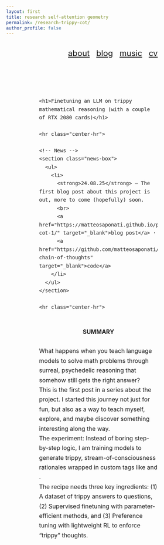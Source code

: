 ```yaml
---
layout: first
title: research self-attention geometry
permalink: /research-trippy-cot/
author_profile: false
---
```


<style>
  :root{
    /* === text size knobs === */
    --text-size-desktop: 16px;        /* change me for desktop */
    --text-size-mobile: 15px;         /* change me for mobile */
    --text-size: var(--text-size-desktop);

    /* your existing knobs */
    --portrait-size: 200px;
    --portrait-size-mobile: 200px;
    --project-thumb-size: 80px;
  }

  /* ===== centered container & header ===== */
  .container { max-width: 1000px; margin: 0 auto; padding: 0 90px; }
  .page-header { padding-top: 18px; }
  .topbar { display: flex; justify-content: flex-end; }
  .link-list { list-style: none; display: flex; gap: 18px; margin: 0; padding: 0; }

  /* ===== two-column about block ===== */
  .about-grid{
    display: grid;
    grid-template-columns: var(--portrait-size) minmax(420px, 1fr);
    column-gap: 56px;
    align-items: stretch;
    margin-top: 36px;
  }
  .image-col{ align-self: stretch; display: flex; justify-content: center; align-items: center; }
  .portrait{
    width: 100%; height: auto; object-fit: cover;
    border: 4px solid #4B0082; display: block; max-width: var(--portrait-size);
  }
  .text-col{ max-width: 640px; }

  /* ===== make the article text follow --text-size (even if inline font-size is set) ===== */
  .research{ font-size: var(--text-size); line-height: 1.65; }
  .research p{ font-size: var(--text-size) !important; line-height: 1.65; }
  .research li{ font-size: var(--text-size); }
  .news-wrap ul, .news-wrap li{ font-size: var(--text-size); }

  .about-text{ font-size: var(--text-size); line-height: 1.6; }

  .icons{ margin-top: 16px; }
  .icons a{ margin-right: 8px; display: inline-block; }
  .icons img{ width: 1.5em; height: 1.5em; }

  /* ===== News ===== */
  .news-wrap{ margin: 36px 0 32px; }
  .news-wrap h2{ margin: 0 0 10px 0; font-size: 22px; }
  .news-wrap .date{ font-weight: bold; white-space: nowrap; margin-right: 8px; }

  /* ===== Projects (if any on this page) ===== */
  .projects-wrap{ margin: 24px 0 70px; }
  .projects-wrap h2{ margin: 0 0 8px 0; font-size: 22px; }

  .projects-list{
    list-style: none; padding: 0; margin: 0;
    display: grid; row-gap: 12px;
  }

  .project-row{
    display: grid;
    grid-template-columns: var(--project-thumb-size) 1fr;
    column-gap: 12px;
    align-items: start;
    padding: 8px 4px; border-radius: 10px;
  }

  .project-thumb{ width: var(--project-thumb-size); height: auto; object-fit: cover; border: none; }
  .project-title{ font-weight: 700; margin: 0 0 2px 0; }
  .project-meta, .project-venue, .project-links{ font-size: var(--text-size); }
  .project-venue{ font-style: italic; margin: 0 0 6px 0; }
  .project-links a{} .project-links a + a::before{ content: " | "; margin: 0 6px; }

  /* ===== Results table: make it follow --text-size too (overrides later inline table CSS) ===== */
  .responsive-table{ font-size: var(--text-size) !important; }
  .responsive-table th, .responsive-table td{ font-size: var(--text-size) !important; }

  /* ===== Mobile ===== */
  @media (max-width: 760px){
    :root{ --text-size: var(--text-size-mobile); }  /* switch size on phones */

    .container{ padding: 0 16px; }
    .about-grid{
      grid-template-columns: 1fr;
      row-gap: 18px;
      margin-top: 16px;
    }
    .image-col{ justify-content: center; }
    .portrait{
      width: var(--portrait-size-mobile);
      max-width: var(--portrait-size-mobile);
    }
  }
</style>

<div class="single-column">
  
 <header class="page-header">
  <div class="container topbar">
    <!-- menu, same styling -->
    <nav style="font-size: 22px; margin-top: 1px;">
      <ul class="link-list">
        <li><a href="https://matteosaponati.github.io/">about</a></li>
        <li><a href="https://matteosaponati.github.io/year-archive/">blog</a></li>
        <li><a href="https://matteosaponati.github.io/music">music</a></li>
        <li><a href="/files/cv.pdf">cv</a></li>
      </ul>
    </nav>
  </div>
</header>

<br><br>

<main class="container">
  <article class="research">

    <h1>Finetuning an LLM on trippy mathematical reasoning (with a couple of RTX 2080 cards)</h1>

    <hr class="center-hr">

    <!-- News -->
    <section class="news-box">
      <ul>
        <li>
          <strong>24.08.25</strong> — The first blog post about this project is out, more to come (hopefully) soon.
          <br>
          <a href="https://matteosaponati.github.io/posts/2025/08/trippy-cot-1/" target="_blank">blog post</a> ·
          <a href="https://github.com/matteosaponati/trippy-chain-of-thoughts" target="_blank">code</a>
        </li>
      </ul>
    </section>

    <hr class="center-hr">

  <div style="text-align: center;">
  <br>
  <strong>SUMMARY</strong>
  </div>
  <br>
  What happens when you teach language models to solve math problems through surreal, psychedelic reasoning that somehow still gets the right answer?
  <br>
  This is the first post in a series about the project. I started this journey not just for fun, but also as a way to teach myself, explore, and maybe discover something interesting along the way.
  <br>
  The experiment: Instead of boring step-by-step logic, I am training models to generate trippy, stream-of-consciousness rationales wrapped in custom tags like <trip_before> and <end>. 
  <br>
  The recipe needs three key ingredients: (1) A dataset of trippy answers to questions, (2) Supervised finetuning with parameter-efficient methods, and (3) Preference tuning with lightweight RL to enforce “trippy” thoughts.


<script src="https://polyfill.io/v3/polyfill.min.js?features=es6"></script>
<script id="MathJax-script" async
  src="https://cdn.jsdelivr.net/npm/mathjax@3/es5/tex-mml-chtml.js">
</script>


